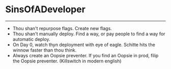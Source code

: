 # SinsOfADeveloper
---
- Thou shan't repurpose flags. Create new flags.
- Thou shan't manually deploy. Find a way, or pay people to find a way for automatic deploy.
- On Day 0, watch thyn deployment with eye of eagle. Schitte hits the winnow faster than thou think.
- Always create an Oopsie preventer. If you find an Oopsie in prod, filip the Oopsie preventer. (Killswitch in modern english)
